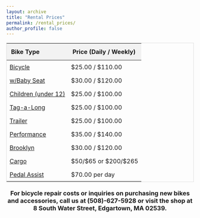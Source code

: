 ```yaml
---
layout: archive
title: "Rental Prices"
permalink: /rental_prices/
author_profile: false
---
```


<table style="width:100%; border-collapse: collapse; border: 1px solid #ddd;">
  <thead style="background-color: #f2f2f2;">
    <tr>
      <th style="padding: 12px; text-align: left;">Bike Type</th>
      <th style="padding: 12px; text-align: left;">Price (Daily / Weekly)</th>
    </tr>
  </thead>
  <tbody>
    <tr>
      <td style="padding: 8px;"><a href="#">Bicycle</a></td>
      <td style="padding: 8px;">$25.00 / $110.00</td>
    </tr>
    <tr>
      <td style="padding: 8px;"><a href="#">w/Baby Seat</a></td>
      <td style="padding: 8px;">$30.00 / $120.00</td>
    </tr>
    <tr>
      <td style="padding: 8px;"><a href="#">Children (under 12)</a></td>
      <td style="padding: 8px;">$25.00 / $100.00</td>
    </tr>
    <tr>
      <td style="padding: 8px;"><a href="#">Tag-a-Long</a></td>
      <td style="padding: 8px;">$25.00 / $100.00</td>
    </tr>
    <tr>
      <td style="padding: 8px;"><a href="#">Trailer</a></td>
      <td style="padding: 8px;">$25.00 / $100.00</td>
    </tr>
    <tr>
      <td style="padding: 8px;"><a href="#">Performance</a></td>
      <td style="padding: 8px;">$35.00 / $140.00</td>
    </tr>
    <tr>
      <td style="padding: 8px;"><a href="#">Brooklyn</a></td>
      <td style="padding: 8px;">$30.00 / $120.00</td>
    </tr>
    <tr>
      <td style="padding: 8px;"><a href="#">Cargo</a></td>
      <td style="padding: 8px;">$50/$65 or $200/$265</td>
    </tr>
    <tr>
      <td style="padding: 8px;"><a href="#">Pedal Assist</a></td>
      <td style="padding: 8px;">$70.00 per day</td>
    </tr>
  </tbody>
</table>

<center>
  <h3 style="margin-top: 20px;"> For bicycle repair costs or inquiries on purchasing new bikes and accessories, call us at (508)-627-5928 or visit the shop at 8 South Water Street, Edgartown, MA 02539.</h3>
</center>
